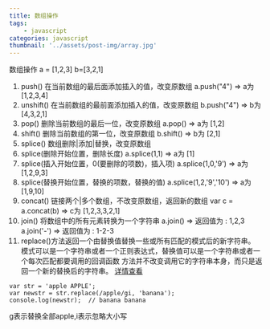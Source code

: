```yaml
---
title: 数组操作
tags:
    - javascript
categories: javascript
thumbnail: '../assets/post-img/array.jpg'
---
```

数组操作
a = [1,2,3] b=[3,2,1]
1. push() 在当前数组的最后面添加插入的值，改变原数组
a.push("4") => 
a为 [1,2,3,4]
2. unshift() 在当前数组的最前面添加插入的值，改变原数组
b.push("4") => 
b为 [4,3,2,1]
3. pop() 删除当前数组的最后一位，改变原数组
a.pop() =>
a为 [1,2]
4. shift() 删除当前数组的第一位，改变原数组
b.shift() =>
b为 [2,1]
5. splice() 数组删除|添加|替换，改变原数组
  1. splice(删除开始位置，删除长度)
  a.splice(1,1) =>
  a为 [1]
  2. splice(插入开始位置，0(要删除的项数)，插入项)
  a.splice(1,0,'9') =>
  a为 [1,2,9,3]
  3. splice(替换开始位置，替换的项数，替换的值)
  a.splice(1,2,'9','10') =>
  a为 [1,9,10]
6. concat() 链接两个|多个数组，不改变原数组，返回新的数组
var c = a.concat(b) =>
c为 [1,2,3,3,2,1]
7. join() 将数组中的所有元素转换为一个字符串
a.join() =>
返回值为 :  1,2,3
a.join('-') =>
返回值为 :  1-2-3
8. replace()方法返回一个由替换值替换一些或所有匹配的模式后的新字符串。
模式可以是一个字符串或者一个正则表达式，替换值可以是一个字符串或者一个每次匹配都要调用的回调函数
方法并不改变调用它的字符串本身，而只是返回一个新的替换后的字符串。
[详情查看](https://developer.mozilla.org/zh-CN/docs/Web/JavaScript/Reference/Global_Objects/String/replace)
```
var str = 'apple APPLE';
var newstr = str.replace(/apple/gi, 'banana');
console.log(newstr);  // banana banana

```
 g表示替换全部apple,i表示忽略大小写